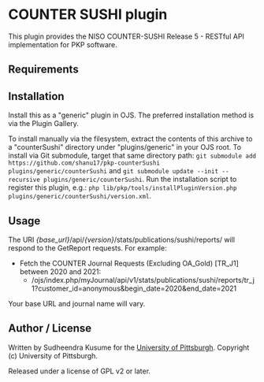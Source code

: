 # COUNTER SUSHI plugin

This plugin provides the NISO COUNTER-SUSHI Release 5 - RESTful API implementation for PKP software.

## Requirements



## Installation

Install this as a "generic" plugin in OJS.  The preferred installation method is via the Plugin Gallery.

To install manually via the filesystem, extract the contents of this archive to a "counterSushi" directory under "plugins/generic" in your OJS root.  To install via Git submodule, target that same directory path: `git submodule add https://github.com/shanu17/pkp-counterSushi plugins/generic/counterSushi` and `git submodule update --init --recursive plugins/generic/counterSushi`.  Run the installation script to register this plugin, e.g.: `php lib/pkp/tools/installPluginVersion.php plugins/generic/counterSushi/version.xml`.

## Usage

The URI *{base_url}*/api/*{version}*/stats/publications/sushi/reports/ will respond to the GetReport requests. For example:
* Fetch the COUNTER Journal Requests (Excluding OA_Gold) [TR_J1] between 2020 and 2021:
  * /ojs/index.php/myJournal/api/v1/stats/publications/sushi/reports/tr_j1?customer_id=anonymous&begin_date=2020&end_date=2021

Your base URL and journal name will vary.

## Author / License

Written by Sudheendra Kusume for the [University of Pittsburgh](http://www.pitt.edu).  Copyright (c) University of Pittsburgh.

Released under a license of GPL v2 or later.